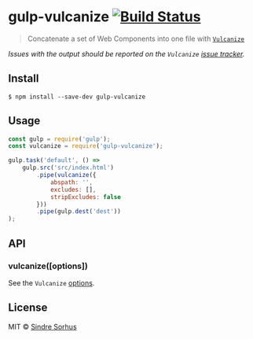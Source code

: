 # gulp-vulcanize [![Build Status](https://travis-ci.org/sindresorhus/gulp-vulcanize.svg?branch=master)](https://travis-ci.org/sindresorhus/gulp-vulcanize)

> Concatenate a set of Web Components into one file with [`Vulcanize`](https://github.com/Polymer/vulcanize)

*Issues with the output should be reported on the `Vulcanize` [issue tracker](https://github.com/Polymer/vulcanize/issues).*


## Install

```
$ npm install --save-dev gulp-vulcanize
```


## Usage

```js
const gulp = require('gulp');
const vulcanize = require('gulp-vulcanize');

gulp.task('default', () =>
	gulp.src('src/index.html')
		.pipe(vulcanize({
			abspath: '',
			excludes: [],
			stripExcludes: false
		}))
		.pipe(gulp.dest('dest'))
);
```


## API

### vulcanize([options])

See the `Vulcanize` [options](https://github.com/Polymer/vulcanize#using-vulcanize-programmatically).


## License

MIT © [Sindre Sorhus](https://sindresorhus.com)
